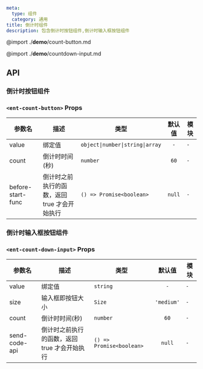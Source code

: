 ```yaml
meta:
  type: 组件
  category: 通用
title: 倒计时组件
description: 包含倒计时按钮组件,倒计时输入框按钮组件
```

@import ./__demo__/count-button.md

@import ./__demo__/countdown-input.md

## API

### 倒计时按钮组件

### `<ent-count-button>` Props

|参数名|描述|类型|默认值|模块|
|---|---|---|:---:|---|
|value|绑定值|`object\|number\|string\|array`|`-`|`-`|
|count|倒计时时间(秒)|`number`|`60`|`-`|
|before-start-func|倒计时之前执行的函数，返回 true 才会开始执行|`() => Promise<boolean>`|`null`|`-`|



### 倒计时输入框按钮组件

### `<ent-count-down-input>` Props

|参数名|描述|类型|默认值|模块|
|---|---|---|:---:|---|
|value|绑定值|`string`|`-`|`-`|
|size|输入框即按钮大小|`Size`|`'medium'`|`-`|
|count|倒计时时间(秒)|`number`|`60`|`-`|
|send-code-api|倒计时之前执行的函数，返回 true 才会开始执行|`() => Promise<boolean>`|`null`|`-`|


